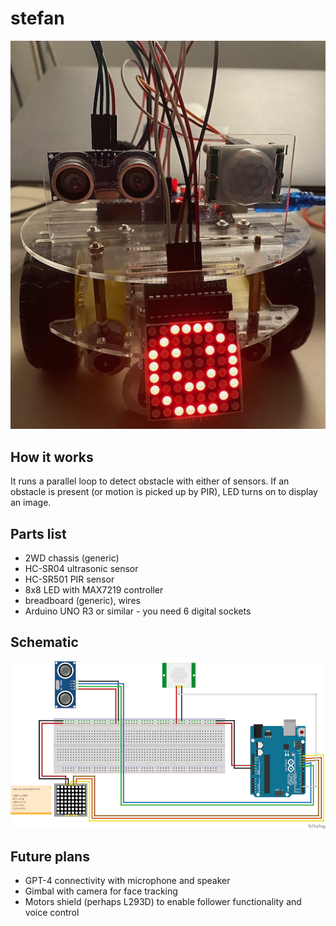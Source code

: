 # stefan

![Stefan photo](/stefan/img/stefan.jpeg?raw=true)

## How it works

It runs a parallel loop to detect obstacle with either of sensors. If an obstacle is present (or motion is picked up by PIR), LED turns on to display an image.

## Parts list

* 2WD chassis (generic)
* HC-SR04 ultrasonic sensor
* HC-SR501 PIR sensor
* 8x8 LED with MAX7219 controller
* breadboard (generic), wires
* Arduino UNO R3 or similar - you need 6 digital sockets

## Schematic

![Stefan schematic](/stefan/img/schematic.png)

## Future plans

* GPT-4 connectivity with microphone and speaker
* Gimbal with camera for face tracking
* Motors shield (perhaps L293D) to enable follower functionality and voice control
